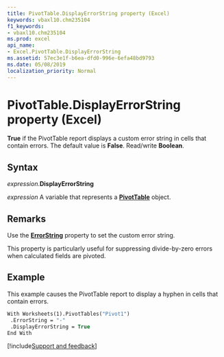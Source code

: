 ```yaml
---
title: PivotTable.DisplayErrorString property (Excel)
keywords: vbaxl10.chm235104
f1_keywords:
- vbaxl10.chm235104
ms.prod: excel
api_name:
- Excel.PivotTable.DisplayErrorString
ms.assetid: 57ec3e1f-b6ea-dfd0-996e-6efa48bd9793
ms.date: 05/08/2019
localization_priority: Normal
---
```



# PivotTable.DisplayErrorString property (Excel)

**True** if the PivotTable report displays a custom error string in cells that contain errors. The default value is **False**. Read/write **Boolean**.


## Syntax

_expression_.**DisplayErrorString**

_expression_ A variable that represents a **[PivotTable](Excel.PivotTable.md)** object.


## Remarks

Use the **[ErrorString](Excel.PivotTable.ErrorString.md)** property to set the custom error string.

This property is particularly useful for suppressing divide-by-zero errors when calculated fields are pivoted.


## Example

This example causes the PivotTable report to display a hyphen in cells that contain errors.

```vb
With Worksheets(1).PivotTables("Pivot1") 
 .ErrorString = "-" 
 .DisplayErrorString = True 
End With
```




[!include[Support and feedback](~/includes/feedback-boilerplate.md)]